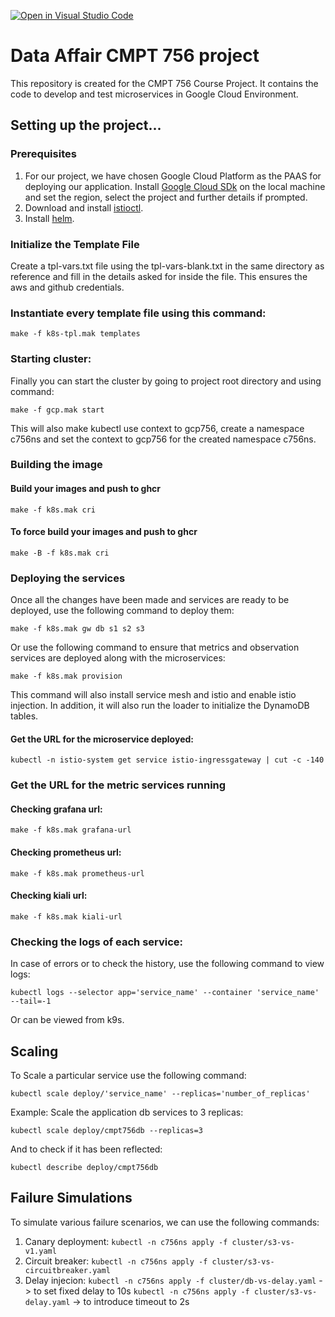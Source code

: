 [![Open in Visual Studio Code](https://classroom.github.com/assets/open-in-vscode-f059dc9a6f8d3a56e377f745f24479a46679e63a5d9fe6f495e02850cd0d8118.svg)](https://classroom.github.com/online_ide?assignment_repo_id=7091320&assignment_repo_type=AssignmentRepo)
# Data Affair CMPT 756 project

This repository is created for the CMPT 756 Course Project. It contains the code to develop and test microservices in Google Cloud Environment. 

## Setting up the project...

### Prerequisites

1. For our project, we have chosen Google Cloud Platform as the PAAS for deploying our application. Install [Google Cloud SDk](https://cloud.google.com/sdk/docs/install) on the local machine and set the region, select the project and further details if prompted.
2. Download and install [istioctl](https://istio.io/latest/docs/setup/getting-started/#download).
3. Install [helm](https://helm.sh/docs/helm/helm_install/).

### Initialize the Template File

Create a tpl-vars.txt file using the tpl-vars-blank.txt in the same directory as reference and fill in the details asked for inside the file. This ensures the aws and github credentials. 


### Instantiate every template file using this command:

`make -f k8s-tpl.mak templates`

### Starting cluster:
Finally you can start the cluster by going to project root directory and using command:

`make -f gcp.mak start`

This will also make kubectl use context to gcp756, create a namespace c756ns and set the context to gcp756 for the created namespace c756ns.

### Building the image

#### Build your images and push to ghcr 

`make -f k8s.mak cri `
 
#### To force build your images and push to ghcr 

`make -B -f k8s.mak cri `


### Deploying the services

Once all the changes have been made and services are ready to be deployed, use the following command to deploy them:

`make -f k8s.mak gw db s1 s2 s3`

Or use the following command to ensure that metrics and observation services are deployed along with the microservices:

`make -f k8s.mak provision`  

This command will also install service mesh and istio and enable istio injection. In addition, it will also run the loader to initialize the DynamoDB tables.

#### Get the URL for the microservice deployed:

`kubectl -n istio-system get service istio-ingressgateway | cut -c -140`

### Get the URL for the metric services running

#### Checking grafana url: 

`make -f k8s.mak grafana-url `
 
#### Checking prometheus url: 

`make -f k8s.mak prometheus-url `

#### Checking kiali url: 

`make -f k8s.mak kiali-url` 
 
 
### Checking the logs of each service: 

In case of errors or to check the history, use the following command to view logs:

`kubectl logs --selector app='service_name' --container 'service_name' --tail=-1` 

Or can be viewed from k9s.


## Scaling

To Scale a particular service use the following command:

`kubectl scale deploy/'service_name' --replicas='number_of_replicas'`

Example: Scale the application db services to 3 replicas: 

`kubectl scale deploy/cmpt756db --replicas=3 `

And to check if it has been reflected: 

`kubectl describe deploy/cmpt756db `


## Failure Simulations

To simulate various failure scenarios, we can use the following commands:

1. Canary deployment:
`kubectl -n c756ns apply -f cluster/s3-vs-v1.yaml`
2. Circuit breaker:
`kubectl -n c756ns apply -f cluster/s3-vs-circuitbreaker.yaml`
3. Delay injecion:
`kubectl -n c756ns apply -f cluster/db-vs-delay.yaml` -> to set fixed delay to 10s
`kubectl -n c756ns apply -f cluster/s3-vs-delay.yaml` -> to introduce timeout to 2s

